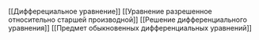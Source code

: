 [[Дифферециальное уравнение]]
[[Уравнение разрешенное относительно старшей производной]]
[[Решение дифференциального уравнения]]
[[Предмет обыкновенных дифференциальных уравнений]]
